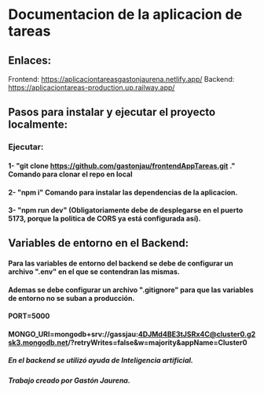# Documentacion de la aplicacion de tareas

## Enlaces:
Frontend: https://aplicaciontareasgastonjaurena.netlify.app/
Backend: https://aplicaciontareas-production.up.railway.app/

## Pasos para instalar y ejecutar el proyecto localmente:
###  Ejecutar:
#### 1- "git clone https://github.com/gastonjau/frontendAppTareas.git ." Comando para clonar el repo en local
#### 2- "npm i" Comando para instalar las dependencias de la aplicacion.
#### 3- "npm run dev" (Obligatoriamente debe de desplegarse en el puerto 5173, porque la politica de CORS ya está configurada así).

## Variables de entorno en el Backend:
#### Para las variables de entorno del backend se debe de configurar un archivo ".env" en el que se contendran las mismas.
#### Ademas se debe configurar un archivo ".gitignore" para que las variables de entorno no se suban a producción.

#### PORT=5000
#### MONGO_URI=mongodb+srv://gassjau:4DJMd4BE3tJSRx4C@cluster0.g2sk3.mongodb.net/?retryWrites=false&w=majority&appName=Cluster0

##### En el backend se utilizó ayuda de Inteligencia artificial.
##### Trabajo creado por Gastón Jaurena.